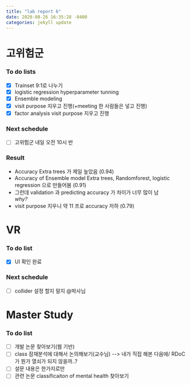 ```yaml
---
title: "lab report 6"
date: 2020-08-26 16:35:28 -0400
categories: jekyll update
---
```

# 고위험군
### To do lists
- [x] Trainset 9:1로 나누기
- [x] logistic regression hyperparameter tunning
- [x] Ensemble modeling
- [x] visit purpose 지우고 진행(+meeting 한 사람들은 넣고 진행)
- [x] factor analysis visit purpose 지우고 진행
### Next schedule
- [ ] 고위험군 내일 오전 10시 반

### Result
- Accuracy Extra trees 가 제일 높았음 (0.94)
- Accuracy of Ensemble model Extra trees, Randomforest, logistic regression 으로 만들어봄 (0.91)
- 그런데 validation 과 predicting accuracy 가 차이가 너무 많이 남  
 _why?_
 - visit purpose 지우니 약 11 프로 accuracy 저하 (0.79)

# VR
### To do list
- [x] UI 확인 완료

### Next schedule
- [ ] collider 설정 할지 말지 @박사님

# Master Study
### To do list
- [ ] 개발 논문 찾아보기(웹 기반)
- [ ] class 잠재분석에 대해서 논의해보기(교수님) --> 내가 직접 해본 다음에/ RDoC 가 뭔가 열쇠가 되지 않을까..?
- [ ] 설문 내용은 한가지로만
- [ ] 관련 논문 classificaiton of mental health 찾아보기
